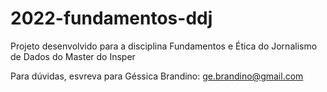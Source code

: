 # 2022-fundamentos-ddj
Projeto desenvolvido para a disciplina Fundamentos e Ética do Jornalismo de Dados do Master do Insper


Para dúvidas, esvreva para Géssica Brandino: ge.brandino@gmail.com
